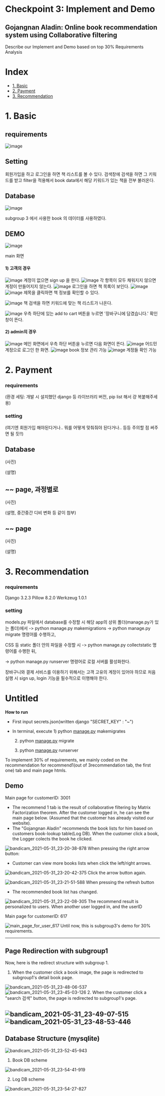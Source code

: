 # Checkpoint 3: Implement and Demo
## Gojangnan Aladin: Online book recommendation system using Collaborative filtering

Describe our Implement and Demo based on top 30% Requirements Analysis


# Index
- [1. Basic](#1-basic)
- [2. Payment](#2-payment)
- [3. Recommendation](#3-recommendation)


# 1. Basic

## requirements

![image](https://github.com/idealization/software-engineering/blob/main/Implement/1.Basic_System/%EC%82%AC%EC%A7%84/requirement/version.png)

## Setting

회원가입을 하고 로그인을 하면 책 리스트를 볼 수 있다. 검색창에 검색을 하면 그 키워드를 받고 filter을 적용해서 book data에서 해당 키워드가 있는 책을 전부 불러온다. 



## Database
![image](https://github.com/idealization/software-engineering/blob/main/Implement/1.Basic_System/%EC%82%AC%EC%A7%84/data/bookdata.png)

subgroup 3 에서 사용한 book 의 데이터를 사용하였다. 

## DEMO

![image](https://github.com/idealization/software-engineering/blob/main/Implement/1.Basic_System/%EC%82%AC%EC%A7%84/demo/main.png)

main 화면



#### 1) 고객의 경우
![image](https://github.com/idealization/software-engineering/blob/main/Implement/1.Basic_System/%EC%82%AC%EC%A7%84/demo/signup1.png)
계정이 없으면 sign up 을 한다.
![image](https://github.com/idealization/software-engineering/blob/main/Implement/1.Basic_System/%EC%82%AC%EC%A7%84/demo/signup2.png)
각 항목이 모두 채워지지 않으면 계정이 만들어지지 않는다.
![image](https://github.com/idealization/software-engineering/blob/main/Implement/1.Basic_System/%EC%82%AC%EC%A7%84/demo/booklist.png)
로그인을 하면 책 목록이 보인다. 
![image](https://github.com/idealization/software-engineering/blob/main/Implement/1.Basic_System/%EC%82%AC%EC%A7%84/demo/bookdetail1.png)
![image](https://github.com/idealization/software-engineering/blob/main/Implement/1.Basic_System/%EC%82%AC%EC%A7%84/demo/bookdetail2.png)
제목을 클릭하면 책 정보를 확인할 수 있다.

![image](https://github.com/idealization/software-engineering/blob/main/Implement/1.Basic_System/%EC%82%AC%EC%A7%84/demo/search1.png)
책 검색을 하면 키워드에 맞는 책 리스트가 나온다.

![image](https://github.com/idealization/software-engineering/blob/main/Implement/1.Basic_System/%EC%82%AC%EC%A7%84/demo/addtocartbutton.png)
우측 하단에 있는 add to cart 버튼을 누르면 '장바구니에 담겼습니다.' 확인창이 뜬다. 


#### 2) admin의 경우
![image](https://github.com/idealization/software-engineering/blob/main/Implement/1.Basic_System/%EC%82%AC%EC%A7%84/demo/admin1.png)
메인 화면에서 우측 하단 버튼을 누르면 다음 화면이 뜬다.
![image](https://github.com/idealization/software-engineering/blob/main/Implement/1.Basic_System/%EC%82%AC%EC%A7%84/demo/admin2.png)
어드민 계정으로 로그인 한 화면.
![image](https://github.com/idealization/software-engineering/blob/main/Implement/1.Basic_System/%EC%82%AC%EC%A7%84/demo/admin3-1.png)
book 정보 관리 가능
![image](https://github.com/idealization/software-engineering/blob/main/Implement/1.Basic_System/%EC%82%AC%EC%A7%84/demo/admin3-2.png)
계정들 확인 가능














# 2. Payment

### requirements

(환경 세팅: 개발 시 설치했던 django 등 라이브러리 버전, pip list 해서 걍 복붙해주세용)

### setting

(여기엔 회원가입 해야된다거나.. 뭐를 어떻게 맞춰줘야 된다거나.. 등등 주의할 점 써주면 될 듯!!)

## Database

(사진)

(설명)

## ~~ page, 과정별로

(사진)

(설명, 중간중간 디비 변화 등 같이 첨부)

## ~~ page

(사진)

(설명)

# 3. Recommendation

### requirements

Django                   3.2.3
Pillow                   8.2.0
Werkzeug                 1.0.1

### setting

models.py 파일에서 database를 수정할 시 해당 app의 상위 폴더(manage.py가 있는 폴더)에서
-> python manage.py makemigrations 
-> python manage.py migrate 
명령어를 수행하고,

CSS 등 static 폴더 안의 파일을 수정할 시
-> python manage.py collectstatic
명령어를 수행한 뒤, 

-> python manage.py runserver
명령어로 로컬 서버를 활성화한다.

장바구니와 결제 서비스를 이용하기 위해서는 고객 고유의 계정이 있어야 하므로 처음 실행 시 sign up, login 기능을 필수적으로 이행해야 한다.

# Untitled

**How to run**

- First input secrets.json(written django "SECRET_KEY" : "~")
- In terminal, execute 1) python [manage.py](http://manage.py)  makemigrates

    2) python [manage.py](http://manage.py)  migrate

    3) python [manage.py](http://manage.py)  runserver

To implement 30% of requirements, we mainly coded on the recommendation for recommend1(out of 3recommendation tab, the first one) tab and main page htmls. 

## Demo

Main page for customerID: 3001 

- The recommend 1 tab is the result of collaborative filtering by Matrix Factorization theorem. After the customer logged in, he can see the main page below. (Assumed that the customer has already visited our website).
- The "Gojangnan Aladin" recommends the book lists for him based on customers book-lookup table(Log DB). When the customer click a book, the Logger colects the book he clicked.

![bandicam_2021-05-31_23-20-38-878](https://user-images.githubusercontent.com/49024958/120211566-0751f400-c26c-11eb-88fe-4fa05d0e04d2.jpg)
When pressing the right arrow button:

- Customer can view more books lists when click the left/right arrows.

![bandicam_2021-05-31_23-20-42-375](https://user-images.githubusercontent.com/49024958/120211555-04570380-c26c-11eb-8cb7-82ec5ae8791f.jpg)
Click the arrow button again.

![bandicam_2021-05-31_23-21-51-588](https://user-images.githubusercontent.com/49024958/120211549-028d4000-c26c-11eb-84ac-321aa8b8e42c.jpg)
When pressing the refresh button

- The recommended book list has changed.

![bandicam_2021-05-31_23-22-08-305](https://user-images.githubusercontent.com/49024958/120211522-fc975f00-c26b-11eb-878c-600170571334.jpg)
The recommend result is personalized to users. When another user logged in, and the userID 

Main page for customerID: 617

![main_page_for_user_617](https://user-images.githubusercontent.com/49024958/120211508-fa350500-c26b-11eb-86b2-722543d99cfe.jpg)
Until now, this is subgroup3's demo for 30% requirements. 

---

## Page Redirection with subgroup1

Now, here is the redirect structure with subgroup 1. 

1. When the customer click a book image, the page is redirected to subgroup1's detail book page.

![bandicam_2021-05-31_23-48-06-537](https://user-images.githubusercontent.com/49024958/120211487-f43f2400-c26b-11eb-896f-0d548c06f200.jpg)
![bandicam_2021-05-31_23-45-03-126](https://user-images.githubusercontent.com/49024958/120211476-f1443380-c26b-11eb-85d2-6ed741b0d78c.jpg)
2. When the customer click a "search 검색" button, the page is redirected to subgroup1's page.

![bandicam_2021-05-31_23-49-07-515](https://user-images.githubusercontent.com/49024958/120211470-eee1d980-c26b-11eb-9f6f-5940ca859d2b.jpg)
![bandicam_2021-05-31_23-48-53-446](https://user-images.githubusercontent.com/49024958/120211462-ebe6e900-c26b-11eb-97a0-962170eff815.jpg)
---

## Database Structure (mysqlite)

![bandicam_2021-05-31_23-52-45-943](https://user-images.githubusercontent.com/49024958/120211418-e2f61780-c26b-11eb-9111-80f9bce0bdf4.jpg)

1. Book DB scheme

![bandicam_2021-05-31_23-54-41-919](https://user-images.githubusercontent.com/49024958/120211397-dd98cd00-c26b-11eb-926a-3b3e75a87c68.jpg)

2. Log DB scheme

![bandicam_2021-05-31_23-54-27-827](https://user-images.githubusercontent.com/49024958/120211383-da9ddc80-c26b-11eb-9ab0-ca2c90301f5d.jpg)


